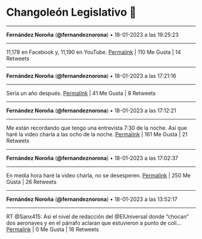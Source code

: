 # Changoleón Legislativo 🙈
*****
**Fernández Noroña** (**@fernandeznorona**) • 18-01-2023 a las 19:25:23
*****
11,178 en Facebook y, 11,190 en YouTube.
[Permalink](https://twitter.com/fernandeznorona/status/1615913281629323266) | 110 Me Gusta | 14 Retweets
*****
**Fernández Noroña** (**@fernandeznorona**) • 18-01-2023 a las 17:21:16
*****
Sería un año después.
[Permalink](https://twitter.com/fernandeznorona/status/1615882049713328128) | 41 Me Gusta | 8 Retweets
*****
**Fernández Noroña** (**@fernandeznorona**) • 18-01-2023 a las 17:12:21
*****
Me están recordando que tengo una entrevista 7:30 de la noche. Así que haré la video charla a las ocho de la noche.
[Permalink](https://twitter.com/fernandeznorona/status/1615879803697086465) | 161 Me Gusta | 21 Retweets
*****
**Fernández Noroña** (**@fernandeznorona**) • 18-01-2023 a las 17:02:37
*****
En media hora haré la video charla, no se desesperen.
[Permalink](https://twitter.com/fernandeznorona/status/1615877355318435841) | 250 Me Gusta | 26 Retweets
*****
**Fernández Noroña** (**@fernandeznorona**) • 18-01-2023 a las 13:52:17
*****
RT @Sanx415: Así el nivel de redacción del @ElUniversal donde “chocan” dos aeronaves y en el párrafo aclaran que estuvieron a punto de coli…
[Permalink](https://twitter.com/fernandeznorona/status/1615829456219967488) | 0 Me Gusta | 16 Retweets